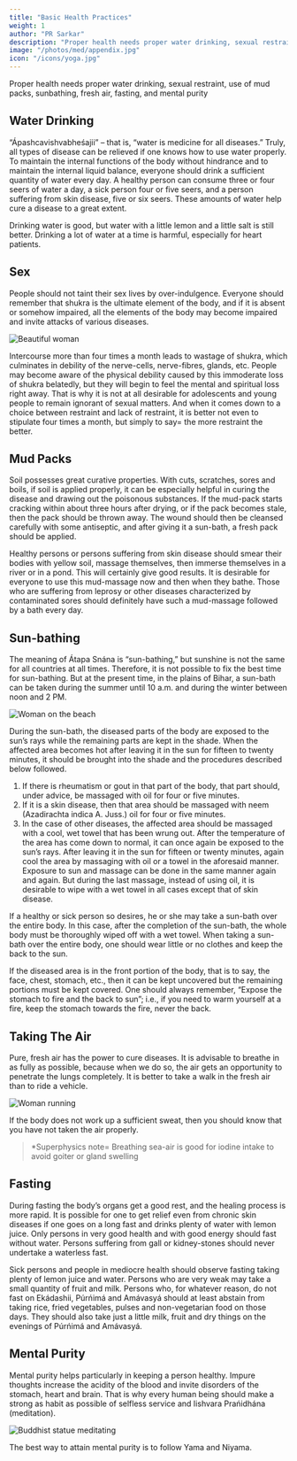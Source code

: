 ```yaml
---
title: "Basic Health Practices"
weight: 1
author: "PR Sarkar"
description: "Proper health needs proper water drinking, sexual restraint, use of mud packs, sunbathing, fresh air, fasting, and mental purity"
image: "/photos/med/appendix.jpg"
icon: "/icons/yoga.jpg"
---
```



Proper health needs proper water drinking, sexual restraint, use of mud packs, sunbathing, fresh air, fasting, and mental purity


## Water Drinking

“Ápashcavishvabheśajii” – that is, “water is medicine for all diseases.” Truly, all types of disease can be relieved if one knows how to use water properly. To maintain the internal functions of the body without hindrance and to maintain the internal liquid balance, everyone should drink a sufficient quantity of water every day. A healthy person can consume three or four seers of water a day, a sick person four or five seers, and a person suffering from skin disease, five or six seers. These amounts of water help cure a disease to a great extent.

Drinking water is good, but water with a little lemon and a little salt is still better.
Drinking a lot of water at a time is harmful, especially for heart patients.


## Sex

People should not taint their sex lives by over-indulgence. Everyone should remember that shukra is the ultimate element of the body, and if it is absent or somehow impaired, all the elements of the body may become impaired and invite attacks of various diseases.

![Beautiful woman](/photos/med/syph.jpg)

Intercourse more than four times a month leads to wastage of shukra, which culminates in debility of the nerve-cells, nerve-fibres, glands, etc. People may become aware of the physical debility caused by this immoderate loss of shukra belatedly, but they will begin to feel the mental and spiritual loss right away. That is why it is not at all desirable for adolescents and young people to remain ignorant of sexual matters.
And when it comes down to a choice between restraint and lack of restraint, it is better not even to stipulate four times a month, but simply to say= the more restraint the better.

## Mud Packs

Soil possesses great curative properties. With cuts, scratches, sores and boils, if soil is applied properly, it can be especially helpful in curing the disease and drawing out the poisonous substances.
If the mud-pack starts cracking within about three hours after drying, or if the pack becomes stale, then the pack should be thrown away. The wound should then be cleansed carefully with some antiseptic, and after giving it a sun-bath, a fresh pack should be applied.

Healthy persons or persons suffering from skin disease should smear their bodies with yellow soil, massage themselves, then immerse themselves in a river or in a pond. This will certainly give good results. It is desirable for everyone to use this mud-massage now and then when they bathe. Those who are suffering from leprosy or other diseases characterized by contaminated sores should definitely have such a mud-massage followed by a bath every day.

## Sun-bathing

The meaning of Átapa Snána is “sun-bathing,” but sunshine is not the same for all countries at all times. Therefore, it is not possible to fix the best time for sun-bathing. But at the present time, in the plains of Bihar, a sun-bath can be taken during the summer until 10 a.m. and during the winter between noon and 2 PM.

![Woman on the beach](/photos/med/sunbathe.jpg)

During the sun-bath, the diseased parts of the body are exposed to the sun’s rays while the remaining parts are kept in the shade. When the affected area becomes hot after leaving it in the sun for fifteen to twenty minutes, it should be brought into the shade and the procedures described below followed.

1. If there is rheumatism or gout in that part of the body, that part should, under advice, be massaged with oil for four or five minutes.
2. If it is a skin disease, then that area should be massaged with neem (Azadirachta indica A. Juss.) oil for four or five minutes.
3. In the case of other diseases, the affected area should be massaged with a cool, wet towel that has been wrung out.
After the temperature of the area has come down to normal, it can once again be exposed to the sun’s rays. After leaving it in the sun for fifteen or twenty minutes, again cool the area by massaging with oil or a towel in the aforesaid manner. Exposure to sun and massage can be done in the same manner again and again. But during the last massage, instead of using oil, it is desirable to wipe with a wet towel in all cases except that of skin disease.

If a healthy or sick person so desires, he or she may take a sun-bath over the entire body. In this case, after the completion of the sun-bath, the whole body must be thoroughly wiped off with a wet towel. When taking a sun-bath over the entire body, one should wear little or no clothes and keep the back to the sun. 

If the diseased area is in the front portion of the body, that is to say, the face, chest, stomach, etc., then it can be kept uncovered but the remaining portions must be kept covered.
One should always remember, “Expose the stomach to fire and the back to sun”; i.e., if you need to warm yourself at a fire, keep the stomach towards the fire, never the back.

## Taking The Air

Pure, fresh air has the power to cure diseases. It is advisable to breathe in as fully as possible, because when we do so, the air gets an opportunity to penetrate the lungs completely. It is better to take a walk in the fresh air than to ride a vehicle. 

![Woman running](/photos/med/run.jpg)

If the body does not work up a sufficient sweat, then you should know that you have not taken the air properly.

> *Superphysics note= Breathing sea-air is good for iodine intake to avoid goiter or gland swelling


## Fasting

During fasting the body’s organs get a good rest, and the healing process is more rapid. It is possible for one to get relief even from chronic skin diseases if one goes on a long fast and drinks plenty of water with lemon juice.
Only persons in very good health and with good energy should fast without water. Persons suffering from gall or kidney-stones should never undertake a waterless fast. 

Sick persons and people in mediocre health should observe fasting taking plenty of lemon juice and water. Persons who are very weak may take a small quantity of fruit and milk. Persons who, for whatever reason, do not fast on Ekádashii, Púrńimá and Amávasyá should at least abstain from taking rice, fried vegetables, pulses and non-vegetarian food on those days. They should also take just a little milk, fruit and dry things on the evenings of Púrńimá and Amávasyá.

## Mental Purity

Mental purity helps particularly in keeping a person healthy. Impure thoughts increase the acidity of the blood and invite disorders of the stomach, heart and brain. That is why every human being should make a strong as habit as possible of selfless service and Iishvara Prańidhána (meditation). 

![Buddhist statue meditating](/photos/meta/buddhism.jpg)

The best way to attain mental purity is to follow Yama and Niyama. 